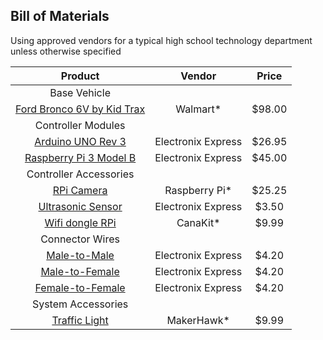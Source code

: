 ## Bill of Materials
Using approved vendors for a typical high school technology department unless otherwise specified

| Product                                                  | Vendor             | Price  |
|:--------------------------------------------------------:|:------------------:|:------:|
| Base Vehicle                                             |                    |        |
|[Ford Bronco 6V by Kid Trax](https://tinyurl.com/wfda3x5) | Walmart*           | $98.00 |
| Controller Modules                                       |                    |        |
|[Arduino UNO Rev 3](https://tinyurl.com/s2hv9sr)          | Electronix Express | $26.95 |
|[Raspberry Pi 3 Model B](https://tinyurl.com/w9s5zzx)     | Electronix Express | $45.00 |
| Controller Accessories                                   |                    |        |
|[RPi Camera](https://tinyurl.com/yx3xqb9s)                | Raspberry Pi*      | $25.25 |
|[Ultrasonic Sensor](https://tinyurl.com/sq8bbyp)          | Electronix Express |  $3.50 |
|[Wifi dongle RPi](https://tinyurl.com/vf9zhyj)            | CanaKit*           |  $9.99 |
| Connector Wires                                          |                    |        |
|[Male-to-Male](https://tinyurl.com/stuubxe)               | Electronix Express |  $4.20 |
|[Male-to-Female](https://tinyurl.com/ugud5ks)             | Electronix Express |  $4.20 |
|[Female-to-Female](https://tinyurl.com/ut9tgys)           | Electronix Express |  $4.20 |
| System Accessories                                       |                    |        |
|[Traffic Light](https://tinyurl.com/wpmyw9l)              | MakerHawk*         |  $9.99 |

